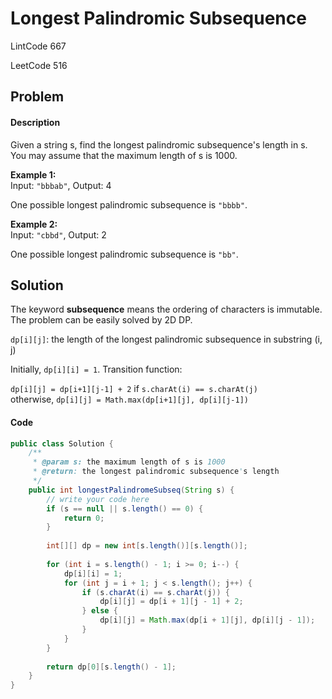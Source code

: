 # Longest Palindromic Subsequence

LintCode 667

LeetCode 516

## Problem

#### Description

Given a string s, find the longest palindromic subsequence's length in s. You may assume that the maximum length of s is 1000.

**Example 1:**  
Input: `"bbbab"`, Output: 4

One possible longest palindromic subsequence is `"bbbb"`.

**Example 2:**  
Input: `"cbbd"`, Output: 2

One possible longest palindromic subsequence is `"bb"`.

## Solution

The keyword **subsequence** means the ordering of characters is immutable. The problem can be easily solved by 2D DP.

 `dp[i][j]`: the length of the longest palindromic subsequence in substring \(i, j\)

Initially,  `dp[i][i] = 1`. Transition function:  

`dp[i][j] = dp[i+1][j-1] + 2` if `s.charAt(i) == s.charAt(j)`  
otherwise, `dp[i][j] = Math.max(dp[i+1][j], dp[i][j-1])`

#### Code

```java
public class Solution {
    /**
     * @param s: the maximum length of s is 1000
     * @return: the longest palindromic subsequence's length
     */
    public int longestPalindromeSubseq(String s) {
        // write your code here
        if (s == null || s.length() == 0) {
            return 0;
        }
        
        int[][] dp = new int[s.length()][s.length()];
        
        for (int i = s.length() - 1; i >= 0; i--) {
            dp[i][i] = 1;
            for (int j = i + 1; j < s.length(); j++) {
                if (s.charAt(i) == s.charAt(j)) {
                    dp[i][j] = dp[i + 1][j - 1] + 2;
                } else {
                    dp[i][j] = Math.max(dp[i + 1][j], dp[i][j - 1]);
                }
            }
        }
        
        return dp[0][s.length() - 1];
    }
}
```


